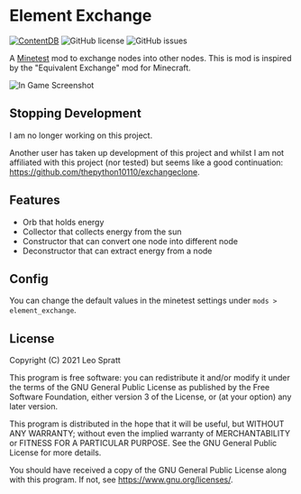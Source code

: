 # Element Exchange
[![ContentDB](https://content.minetest.net/packages/enchant97/element_exchange/shields/downloads/)](https://content.minetest.net/packages/enchant97/element_exchange/)
![GitHub license](https://img.shields.io/github/license/enchant97/minetest_element_exchange)
![GitHub issues](https://img.shields.io/github/issues/enchant97/minetest_element_exchange)

A [Minetest](https://www.minetest.net/) mod to exchange nodes into other nodes. This is mod is inspired by the "Equivalent Exchange" mod for Minecraft.

![In Game Screenshot](screenshot.png)

## Stopping Development
I am no longer working on this project.

Another user has taken up development of this project and whilst I am not affiliated with this project (nor tested) but seems like a good continuation: <https://github.com/thepython10110/exchangeclone>.

## Features
- Orb that holds energy
- Collector that collects energy from the sun
- Constructor that can convert one node into different node
- Deconstructor that can extract energy from a node

## Config
You can change the default values in the minetest settings under `mods > element_exchange`.

## License
Copyright (C) 2021 Leo Spratt

This program is free software: you can redistribute it and/or modify
it under the terms of the GNU General Public License as published by
the Free Software Foundation, either version 3 of the License, or
(at your option) any later version.

This program is distributed in the hope that it will be useful,
but WITHOUT ANY WARRANTY; without even the implied warranty of
MERCHANTABILITY or FITNESS FOR A PARTICULAR PURPOSE.  See the
GNU General Public License for more details.

You should have received a copy of the GNU General Public License
along with this program.  If not, see <https://www.gnu.org/licenses/>.
